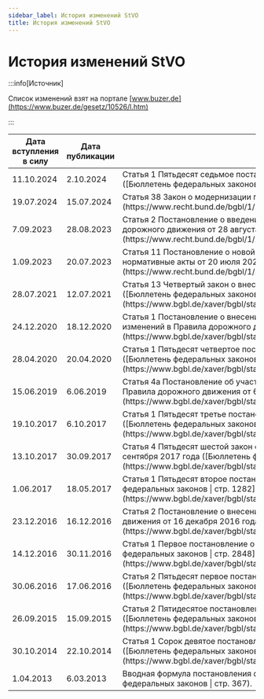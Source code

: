 ```yaml
---
sidebar_label: История изменений StVO
title: История изменений StVO
---
```


# История изменений StVO

:::info[Источник]

Список изменений взят на портале [www.buzer.de](https://www.buzer.de/gesetz/10526/l.htm)

:::

<table className="changes-table">
    <thead>
        <tr>
            <th>Дата вступления в силу</th>
            <th>Дата публикации</th>
            <th>Основание изменения</th>
            <th>Есть в переводе</th>
        </tr>
    </thead>
    <tbody>
        <tr>
            <td>11.10.2024</td>
            <td>2.10.2024</td>
            <td>Статья 1 Пятьдесят седьмое постановление о внесении изменений в Правила дорожного движения от 2 октября
                2024 года ([Бюллетень федеральных законов | № 299](https://www.recht.bund.de/bgbl/1/2024/299/VO.html)).</td>
            <td>❌</td>
        </tr>
        <tr>
            <td>19.07.2024</td>
            <td>15.07.2024</td>
            <td>Статья 38 Закон о модернизации почтового права от 15 июля 2024 года ([Бюллетень федеральных законов | №
                236](https://www.recht.bund.de/bgbl/1/2024/236/VO.html)).</td>
            <td>❌</td>
        </tr>
        <tr>
            <td>7.09.2023</td>
            <td>28.08.2023</td>
            <td>Статья 2 Постановление о введении Регламента сопровождения транспортных средств и о внесении изменений в
                Правила дорожного движения от 28 августа 2023 года ([Бюллетень федеральных законов | № 236](https://www.recht.bund.de/bgbl/1/2023/236/VO)).</td>
            <td>✅</td>
        </tr>
        <tr>
            <td>1.09.2023</td>
            <td>20.07.2023</td>
            <td>Статья 11 Постановление о новой редакции Регламента регистрации транспортных средств и о внесении
                изменений в другие нормативные акты от 20 июля 2023 года ([Бюллетень федеральных законов | № 199](https://www.recht.bund.de/bgbl/1/2023/199/VO)).</td>
            <td>✅</td>
        </tr>
        <tr>
            <td>28.07.2021</td>
            <td>12.07.2021</td>
            <td>Статья 13 Четвертый закон о внесении изменений в Закон о дорожном движении и другие нормативные акты от
                12 июля 2021 года ([Бюллетень федеральных законов | стр. 3091](https://www.bgbl.de/xaver/bgbl/start.xav#__bgbl__%2F%2F*%5B%40attr_id%3D%27bgbl121s3091.pdf%27%5D__1732486722277)).</td>
            <td>✅</td>
        </tr>
        <tr>
            <td>24.12.2020</td>
            <td>18.12.2020</td>
            <td>Статья 1 Постановление о внесении изменений в Правила дорожного движения и Пятьдесят четвертое
                постановление о внесении изменений в Правила дорожного движения от 18 декабря 2020 года ([Бюллетень
                федеральных законов | стр. 3047](https://www.bgbl.de/xaver/bgbl/start.xav#__bgbl__%2F%2F*%5B%40attr_id%3D%27bgbl120s3047.pdf%27%5D__1732486963094)).</td>
            <td>✅</td>
        </tr>
        <tr>
            <td>28.04.2020</td>
            <td>20.04.2020</td>
            <td>Статья 1 Пятьдесят четвертое постановление о внесении изменений в Правила дорожного движения от 20
                апреля 2020 года ([Бюллетень федеральных законов | стр. 814](https://www.bgbl.de/xaver/bgbl/start.xav#__bgbl__%2F%2F*%5B%40attr_id%3D%27bgbl120s0814.pdf%27%5D__1732487020427)).</td>
            <td>✅</td>
        </tr>
        <tr>
            <td>15.06.2019</td>
            <td>6.06.2019</td>
            <td>Статья 4a Постановление об участии электрических малых транспортных средств в дорожном движении и о
                внесении изменений в Правила дорожного движения от 6 июня 2019 года ([Бюллетень федеральных законов |
                стр. 756](https://www.bgbl.de/xaver/bgbl/start.xav#__bgbl__%2F%2F*%5B%40attr_id%3D%27bgbl119s0756.pdf%27%5D__1732487052093)).</td>
            <td>✅</td>
        </tr>
        <tr>
            <td>19.10.2017</td>
            <td>6.10.2017</td>
            <td>Статья 1 Пятьдесят третье постановление о внесении изменений в Правила дорожного движения от 6 октября
                2017 года ([Бюллетень федеральных законов | стр. 3549](https://www.bgbl.de/xaver/bgbl/start.xav#__bgbl__%2F%2F*%5B%40attr_id%3D%27bgbl117s3549.pdf%27%5D__1732487084133)).</td>
            <td>✅</td>
        </tr>
        <tr>
            <td>13.10.2017</td>
            <td>30.09.2017</td>
            <td>Статья 4 Пятьдесят шестой закон об изменении уголовного законодательства – ответственность за незаконные
                автогонки от 30 сентября 2017 года ([Бюллетень федеральных законов | стр. 3532](https://www.bgbl.de/xaver/bgbl/start.xav#__bgbl__%2F%2F*%5B%40attr_id%3D%27bgbl117s3532.pdf%27%5D__1732487184555)).</td>
            <td>✅</td>
        </tr>
        <tr>
            <td>1.06.2017</td>
            <td>18.05.2017</td>
            <td>Статья 1 Пятьдесят второе постановление о внесении изменений в Правила дорожного движения от 18 мая 2017
                года ([Бюллетень федеральных законов | стр. 1282](https://www.bgbl.de/xaver/bgbl/start.xav#__bgbl__%2F%2F*%5B%40attr_id%3D%27bgbl117s1282.pdf%27%5D__1732487241034)).</td>
            <td>✅</td>
        </tr>
        <tr>
            <td>23.12.2016</td>
            <td>16.12.2016</td>
            <td>Статья 2 Постановление о внесении изменений в Правила строительства и эксплуатации трамваев и в Правила
                дорожного движения от 16 декабря 2016 года ([Бюллетень федеральных законов | стр. 2938](https://www.bgbl.de/xaver/bgbl/start.xav#__bgbl__%2F%2F*%5B%40attr_id%3D%27bgbl116s2938.pdf%27%5D__1732487291903)).</td>
            <td>✅</td>
        </tr>
        <tr>
            <td>14.12.2016</td>
            <td>30.11.2016</td>
            <td>Статья 1 Первое постановление о внесении изменений в Правила дорожного движения от 30 ноября 2016 года
                ([Бюллетень федеральных законов | стр. 2848](https://www.bgbl.de/xaver/bgbl/start.xav#__bgbl__%2F%2F*%5B%40attr_id%3D%27bgbl116s2848.pdf%27%5D__1732487332293)).</td>
            <td>✅</td>
        </tr>
        <tr>
            <td>30.06.2016</td>
            <td>17.06.2016</td>
            <td>Статья 2 Пятьдесят первое постановление о внесении изменений в Правила дорожного движения от 17 июня
                2016 года ([Бюллетень федеральных законов | стр. 1463](https://www.bgbl.de/xaver/bgbl/start.xav#__bgbl__%2F%2F*%5B%40attr_id%3D%27bgbl116s1463.pdf%27%5D__1732487371604)).</td>
            <td>✅</td>
        </tr>
        <tr>
            <td>26.09.2015</td>
            <td>15.09.2015</td>
            <td>Статья 2 Пятидесятое постановление о внесении изменений в Правила дорожного движения от 15 сентября 2015
                года ([Бюллетень федеральных законов | стр. 1573](https://www.bgbl.de/xaver/bgbl/start.xav#__bgbl__%2F%2F*%5B%40attr_id%3D%27bgbl115s1573.pdf%27%5D__1732487404259)).</td>
            <td>✅</td>
        </tr>
        <tr>
            <td>30.10.2014</td>
            <td>22.10.2014</td>
            <td>Статья 1 Сорок девятое постановление о внесении изменений в Правила дорожного движения от 22 октября
                2014 года ([Бюллетень федеральных законов | стр. 1635](https://www.bgbl.de/xaver/bgbl/start.xav#__bgbl__%2F%2F*%5B%40attr_id%3D%27bgbl114s1635.pdf%27%5D__1732487453302)).</td>
            <td>✅</td>
        </tr>
        <tr>
            <td>1.04.2013</td>
            <td>6.03.2013</td>
            <td>Вводная формула постановления о новой редакции Правил дорожного движения (StVO) от 6 марта 2013 года
                (Бюллетень федеральных законов | стр. 367).</td>
            <td>✅</td>
        </tr>
    </tbody>
</table>